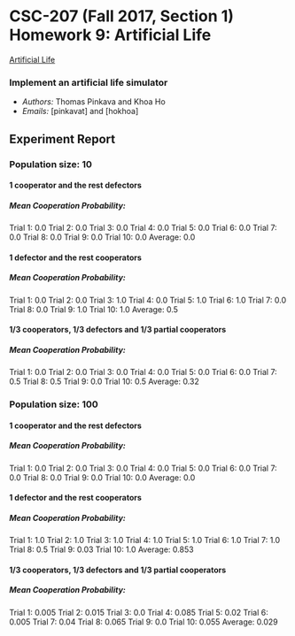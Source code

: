 # CSC-207 (Fall 2017, Section 1) Homework 9: Artificial Life

[Artificial Life](http://www.cs.grinnell.edu/~osera/courses/csc207/17fa/homework/alife-simulation.html)

### Implement an artificial life simulator

* *Authors:* Thomas Pinkava and Khoa Ho
* *Emails:* [pinkavat] and [hokhoa]

## Experiment Report
### Population size: 10
#### 1 cooperator and the rest defectors
##### Mean Cooperation Probability:
Trial 1:  0.0
Trial 2:  0.0
Trial 3:  0.0
Trial 4:  0.0
Trial 5:  0.0
Trial 6:  0.0
Trial 7:  0.0
Trial 8:  0.0
Trial 9:  0.0
Trial 10: 0.0
Average:  0.0

#### 1 defector and the rest cooperators
##### Mean Cooperation Probability:
Trial 1:  0.0
Trial 2:  0.0
Trial 3:  1.0
Trial 4:  0.0
Trial 5:  1.0
Trial 6:  1.0
Trial 7:  0.0
Trial 8:  0.0
Trial 9:  1.0
Trial 10: 1.0
Average:  0.5

#### 1/3 cooperators, 1/3 defectors and 1/3 partial cooperators
##### Mean Cooperation Probability:
Trial 1:  0.0
Trial 2:  0.0
Trial 3:  0.0
Trial 4:  0.0
Trial 5:  0.0
Trial 6:  0.0
Trial 7:  0.5
Trial 8:  0.5
Trial 9:  0.0
Trial 10: 0.5
Average:  0.32


### Population size: 100
#### 1 cooperator and the rest defectors
##### Mean Cooperation Probability:
Trial 1:  0.0
Trial 2:  0.0
Trial 3:  0.0
Trial 4:  0.0
Trial 5:  0.0
Trial 6:  0.0
Trial 7:  0.0
Trial 8:  0.0
Trial 9:  0.0
Trial 10: 0.0
Average:  0.0

#### 1 defector and the rest cooperators
##### Mean Cooperation Probability:
Trial 1:  1.0
Trial 2:  1.0
Trial 3:  1.0
Trial 4:  1.0
Trial 5:  1.0
Trial 6:  1.0
Trial 7:  1.0
Trial 8:  0.5
Trial 9:  0.03
Trial 10: 1.0
Average:  0.853

#### 1/3 cooperators, 1/3 defectors and 1/3 partial cooperators
##### Mean Cooperation Probability:
Trial 1:  0.005
Trial 2:  0.015
Trial 3:  0.0
Trial 4:  0.085
Trial 5:  0.02
Trial 6:  0.005
Trial 7:  0.04
Trial 8:  0.065
Trial 9:  0.0
Trial 10: 0.055
Average:  0.029

